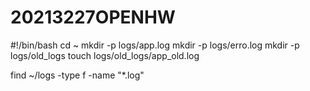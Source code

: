 # 20213227OPENHW

#!/bin/bash
cd ~
mkdir -p logs/app.log 
mkdir -p logs/erro.log
mkdir -p logs/old_logs
touch logs/old_logs/app_old.log

find ~/logs -type f -name "*.log"



